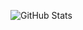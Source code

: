 ![GitHub Stats](https://github-readme-stats.vercel.app/api?username=awwais&show_icons=true&count_private=true&theme=transparent&hide_progress&hide=stars,issues,contribs&rank_icon=github)


